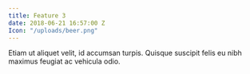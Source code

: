 ```yaml
---
title: Feature 3
date: 2018-06-21 16:57:00 Z
Icon: "/uploads/beer.png"
---
```


Etiam ut aliquet velit, id accumsan turpis. Quisque suscipit felis eu nibh maximus feugiat ac vehicula odio.

